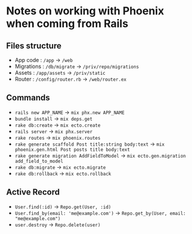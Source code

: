 # Notes on working with Phoenix when coming from Rails

## Files structure

- App code : `/app` -> `/web`
- Migrations : `/db/migrate` -> `/priv/repo/migrations`
- Assets : `/app/assets` -> `/priv/static`
- Router : `/config/router.rb` -> `/web/router.ex`

## Commands

- `rails new APP_NAME` -> `mix phx.new APP_NAME`
- `bundle install` -> `mix deps.get`
- `rake db:create` -> `mix ecto.create`
- `rails server` -> `mix phx.server`
- `rake routes` -> `mix phoenix.routes`
- `rake generate scaffold Post title:string body:text` -> `mix phoenix.gen.html Post posts title body:text`
- `rake generate migration AddFieldToModel` -> `mix ecto.gen.migration add_field_to_model`
- `rake db:migrate` -> `mix ecto.migrate`
- `rake db:rollback` -> `mix ecto.rollback`

## Active Record

- `User.find(:id)` -> `Repo.get(User, :id)`
- `User.find_by(email: 'me@example.com')` -> `Repo.get_by(User, email: "me@example.com")`
- `user.destroy` -> `Repo.delete(user)`